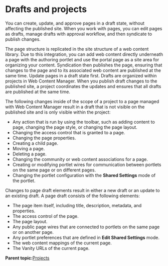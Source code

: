 # Drafts and projects

You can create, update, and approve pages in a draft state, without affecting the published site. When you work with pages, you can edit pages as drafts, manage drafts with approval workflow, and then syndicate to publish changes.

The page structure is replicated in the site structure of a web content library. Due to this integration, you can add web content directly underneath a page with the authoring portlet and use the portal page as a site area for organizing your content. Syndication then publishes the page, ensuring that changes to the page and to its associated web content are published at the same time. Update pages in a draft state first. Drafts are organized within projects in Web Content Manager. When you publish draft changes to the published site, a project coordinates the updates and ensures that all drafts are published at the same time.

The following changes inside of the scope of a project to a page managed with Web Content Manager result in a draft that is not visible on the published site and is only visible within the project:

-   Any action that is run by using the toolbar, such as adding content to page, changing the page style, or changing the page layout.
-   Changing the access control that is granted to a page.
-   Changing the page properties.
-   Creating a child page.
-   Moving a page.
-   Deleting a page.
-   Changing the community or web content associations for a page.
-   Creating or modifying portlet wires for communication between portlets on the same page or on different pages.
-   Changing the portlet configuration with the **Shared Settings** mode of the portlet.

Changes to page draft elements result in either a new draft or an update to an existing draft. A page draft consists of the following elements:

-   The page item itself, including title, description, metadata, and properties.
-   The access control of the page.
-   The page layout.
-   Any public page wires that are connected to portlets on the same page or on another page.
-   Any portlet preferences that are defined in **Edit Shared Settings** mode.
-   The web content mappings of the current page.
-   The Vanity URLs of the current page.

**Parent topic:**[Projects](../wcm/wcm_proj_overview.md)

